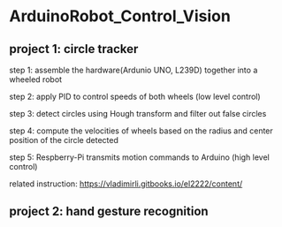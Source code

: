 # ArduinoRobot_Control_Vision

## project 1: circle tracker

step 1: assemble the hardware(Ardunio UNO, L239D) together into a wheeled robot

step 2: apply PID to control speeds of both wheels (low level control)

step 3: detect circles using Hough transform and filter out false circles

step 4: compute the velocities of wheels based on the radius and center position of the circle detected

step 5: Respberry-Pi transmits motion commands to Arduino (high level control)

related instruction: https://vladimirli.gitbooks.io/el2222/content/

## project 2: hand gesture recognition
